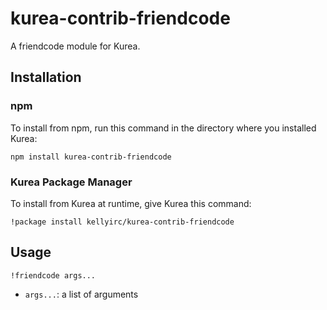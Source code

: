 # kurea-contrib-friendcode

A friendcode module for Kurea.

## Installation

### npm

To install from npm, run this command in the directory where you installed Kurea:

`npm install kurea-contrib-friendcode`

### Kurea Package Manager

To install from Kurea at runtime, give Kurea this command:

`!package install kellyirc/kurea-contrib-friendcode`

## Usage

`!friendcode args...`

 - `args...`: a list of arguments
 